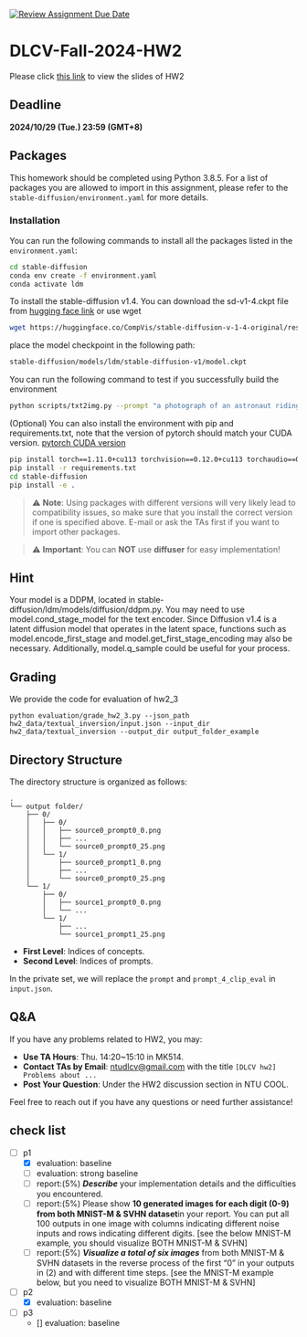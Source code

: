 [![Review Assignment Due Date](https://classroom.github.com/assets/deadline-readme-button-22041afd0340ce965d47ae6ef1cefeee28c7c493a6346c4f15d667ab976d596c.svg)](https://classroom.github.com/a/3NjwmDJu)
# DLCV-Fall-2024-HW2
Please click [this link](https://docs.google.com/presentation/d/1nWH_CmF6iba0kQmi0TV_yI2Emu1EvjrX/edit?usp=sharing&ouid=107585355306558125830&rtpof=true&sd=true) to view the slides of HW2

## Deadline

**2024/10/29 (Tue.) 23:59 (GMT+8)**

## Packages

This homework should be completed using Python 3.8.5. For a list of packages you are allowed to import in this assignment, please refer to the `stable-diffusion/environment.yaml` for more details.

### Installation

You can run the following commands to install all the packages listed in the `environment.yaml`:

```sh
cd stable-diffusion
conda env create -f environment.yaml
conda activate ldm
```

To install the stable-diffusion v1.4. You can download the sd-v1-4.ckpt file from [hugging face link](https://huggingface.co/CompVis/stable-diffusion-v-1-4-original/tree/main) or use wget

```sh
wget https://huggingface.co/CompVis/stable-diffusion-v-1-4-original/resolve/main/sd-v1-4.ckpt
```

place the model checkpoint in the following path:

```sh
stable-diffusion/models/ldm/stable-diffusion-v1/model.ckpt
```

You can run the following command to test if you successfully build the environment
```sh
python scripts/txt2img.py --prompt "a photograph of an astronaut riding a horse"
```

(Optional)
You can also install the environment with pip and requirements.txt, note that the version of pytorch should match your CUDA version. [pytorch CUDA version](https://pytorch.org/get-started/previous-versions/)
```sh
pip install torch==1.11.0+cu113 torchvision==0.12.0+cu113 torchaudio==0.11.0 --extra-index-url https://download.pytorch.org/whl/cu113
pip install -r requirements.txt
cd stable-diffusion
pip install -e .
```

> :warning: **Note**: Using packages with different versions will very likely lead to compatibility issues, so make sure that you install the correct version if one is specified above. E-mail or ask the TAs first if you want to import other packages.

> :warning: **Important**: You can **NOT** use **diffuser** for easy implementation!

## Hint

Your model is a DDPM, located in stable-diffusion/ldm/models/diffusion/ddpm.py. You may need to use model.cond_stage_model for the text encoder. Since Diffusion v1.4 is a latent diffusion model that operates in the latent space, functions such as model.encode_first_stage and model.get_first_stage_encoding may also be necessary. Additionally, model.q_sample could be useful for your process.

## Grading
We provide the code for evaluation of hw2_3
    
    python evaluation/grade_hw2_3.py --json_path hw2_data/textual_inversion/input.json --input_dir hw2_data/textual_inversion --output_dir output_folder_example 

## Directory Structure

The directory structure is organized as follows:
```
.
└── output folder/
    ├── 0/
    │   ├── 0/
    │   │   ├── source0_prompt0_0.png
    │   │   ├── ...
    │   │   └── source0_prompt0_25.png
    │   └── 1/
    │       ├── source0_prompt1_0.png
    │       ├── ...
    │       └── source0_prompt0_25.png
    └── 1/
        ├── 0/
        │   ├── source1_prompt0_0.png
        │   └── ...
        └── 1/
            ├── ...
            └── source1_prompt1_25.png
```

- **First Level**: Indices of concepts.
- **Second Level**: Indices of prompts.

In the private set, we will replace the `prompt` and `prompt_4_clip_eval` in `input.json`.

## Q&A

If you have any problems related to HW2, you may:

- **Use TA Hours**: Thu. 14:20~15:10 in MK514.
- **Contact TAs by Email**: [ntudlcv@gmail.com](mailto:ntudlcv@gmail.com) with the title `[DLCV hw2] Problems about ...`
- **Post Your Question**: Under the HW2 discussion section in NTU COOL.

Feel free to reach out if you have any questions or need further assistance!

## check list
- [ ] p1
    - [X] evaluation: baseline
    - [ ] evaluation: strong baseline
    - [ ] report:(5%) ***Describe*** your implementation details and the difficulties you encountered.
    - [ ] report:(5%) Please show **10 generated images for each digit (0-9) from both MNIST-M & SVHN dataset**in your report. You can put all 100 outputs in one image with columns indicating different noise inputs and rows indicating different digits. [see the below MNIST-M example, you should visualize BOTH MNIST-M & SVHN]
    - [ ] report:(5%) ***Visualize a total of six images*** from both MNIST-M & SVHN datasets in the reverse process of the first “0” in your outputs in (2) and with different time steps. [see the MNIST-M example below, but you need to visualize BOTH MNIST-M & SVHN]
- [ ] p2
    - [X] evaluation: baseline

- [ ] p3
    - [] evaluation: baseline
